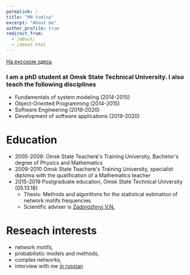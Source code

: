 ```yaml
---
permalink: /
title: "MN Yudina"
excerpt: "About me"
author_profile: true
redirect_from: 
  - /about/
  - /about.html
---
```

[На русском здесь](https://omgtu.ru/ecab/persons/index.php?f=2191)


### I am a phD student at Omsk State Technical University. I also teach the following disciplines
* Fundamentals of system modeling (2014-2015)
* Object-Oriented Programming (2014-2015)
* Software Engineering (2019-2020)
* Development of software applications (2019-2020) 

Education
======
* 2005-2009: Omsk State Teacherв's Training University, Bachelor's degree of Physics and Mathematics
* 2009-2010 Omsk State Teacherв's Training University, specialist diploma with the qualification of a Mathematics teacher
* 2015-2019 Postgraduate education, Omsk State Technical University (05.13.18) 
   * Thesis:  Methods and algorithms for the statistical estimation of network motifs frequencies
   * Scientific adviser is [Zadorozhnyi V.N.](https://omgtu.ru/ecab/persons/?f=550)

Reseach interests
======
* network motifs,
* probabilistic models and methods,
* complex networks,
* interview with me [in russian](https://omgtu.ru/general_information/news/?ELEMENT_ID=48903)
